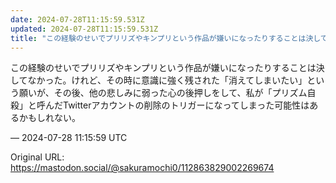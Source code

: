 ```yaml
---
date: 2024-07-28T11:15:59.531Z
updated: 2024-07-28T11:15:59.531Z
title: "この経験のせいでプリリズやキンプリという作品が嫌いになったりすることは決してなか[...]"
---
```


<p>この経験のせいでプリリズやキンプリという作品が嫌いになったりすることは決してなかった。けれど、その時に意識に強く残された「消えてしまいたい」という願いが、その後、他の悲しみに弱った心の後押しをして、私が「プリズム自殺」と呼んだTwitterアカウントの削除のトリガーになってしまった可能性はあるかもしれない。</p>

&mdash; 2024-07-28 11:15:59 UTC

Original URL: https://mastodon.social/@sakuramochi0/112863829002269674
